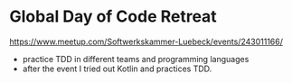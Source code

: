 # Global Day of Code Retreat
https://www.meetup.com/Softwerkskammer-Luebeck/events/243011166/

 * practice TDD in different teams and programming languages
 * after the event I tried out Kotlin and practices TDD.